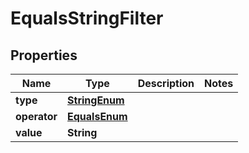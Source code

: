 # EqualsStringFilter

## Properties
Name | Type | Description | Notes
------------ | ------------- | ------------- | -------------
**type** | [**StringEnum**](StringEnum.md) |  | 
**operator** | [**EqualsEnum**](EqualsEnum.md) |  | 
**value** | **String** |  | 
